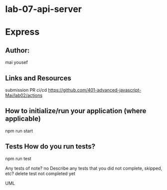 # lab-07-api-server
# Express

## Author:
 mai yousef
## Links and Resources
submission PR
 ci/cd https://github.com/401-advanced-javascript-Mai/lab02/actions 
 
 
 ## How to initialize/run your application (where applicable) 
 npm run start

## Tests How do you run tests? 
npm run test

Any tests of note? 
no
Describe any tests that you did not complete, skipped, etc?
 delete test not completed yet 

UML